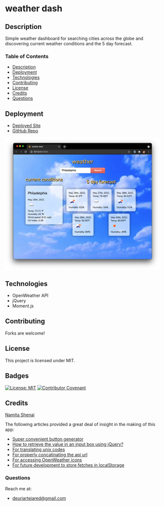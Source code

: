 # weather dash
## Description
Simple weather dashboard for searching cities across the globe and discovering current weather conditions and the 5 day forecast.

### Table of Contents
- [Description](#Description)
- [Deployment](#Deployment)
- [Technologies](#Technologies)
- [Contributing](#Contributing)
- [License](#License)
- [Credits](#Credits)
- [Questions](#Questions)


## Deployment

- [Deployed Site](https://jareddeuriarte.github.io/weather-dashboard/)
- [GitHub Repo](https://github.com/jareddeuriarte/weather-dashboard)

![dashboard with weather infomation.](assets/images/dashboard.png)

## Technologies
- OpenWeather API
- jQuery
- Moment.js

## Contributing
Forks are welcome!

## License 
This project is licensed under MIT.

## Badges
[![License: MIT](https://img.shields.io/badge/License-MIT-yellow.svg)](https://opensource.org/licenses/MIT)
[![Contributor Covenant](https://img.shields.io/badge/Contributor%20Covenant-2.0-4baaaa.svg)](code_of_conduct.md)

## Credits
[Namita Shenai](https://github.com/NVK2016)

The following articles provided a great deal of insight in the making of this app:

- [Super convenient button generator](https://www.bestcssbuttongenerator.com/)
- [How to retrieve the value in an input box using jQuery?](https://www.tutorialrepublic.com/faq/how-to-get-the-value-in-an-input-text-box-using-jquery.php)
- [For translating unix codes](https://www.epochconverter.com/)
- [For properly concatinating the api url](https://stackoverflow.com/questions/38872376/get-the-weather-for-cities-with-names-that-contain-spaces-using-openweathermap)
- [For accessing OpenWeather icons](https://stackoverflow.com/questions/44177417/how-to-display-openweathermap-weather-icon)
- [For future development to store fetches in localStorage](https://www.kirupa.com/html5/storing_and_retrieving_an_array_from_local_storage.htm)

### Questions
Reach me at:
- deuriartejared@gmail.com